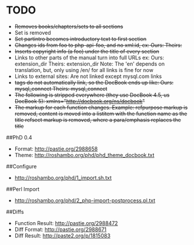 TODO
====

* ~~Removes books/chapters/sets to all sections~~
* Set is removed
* ~~Set partintro becomes introductory text to first section~~
* ~~Changes ids from foo to php-api-foo, and no xml:id, ex:
    Ours: <para xml:id="mysql.configure">
    Theirs: <para id="apis-php-mysql.configure">~~
* ~~Inserts copyright info (a <para>foo</para>) under the title of every section~~
* Links to other parts of the manual turn into full URLs ex:
    Ours:   <link linkend="ini.extension-dir">extension_dir</link>
    Theirs: <ulink url="http://www.php.net/manual/en/ini.core.php#ini.extension-dir">extension_dir</ulink>
    Note: The 'en' depends on translation, but, only using /en/ for all links is fine for now
* Links to external sites: Are not linked except mysql.com links
* ~~<function> tags do not automatically link, so the DocBook ends up like:
    Ours: <function>mysql_connect</function>
    Theirs: <link linkend="apis-php-function.mysql-connect"><function>mysql_connect</function></link>~~
* ~~The following is stripped everywhere (they use DocBook 4.5, us DocBook 5):
    xmlns="http://docbook.org/ns/docbook"~~
* ~~The markup for each function changes. Example:
    refpurpose markup is removed, content is moved into a listitem with the function name as the title
    refsect markup is removed, where a para/emphasis replaces the title~~

##PhD 0.4

* Format: http://pastie.org/2988658
* Theme: http://roshambo.org/phd/phd_theme_docbook.txt

##Configure

* http://roshambo.org/phd/1_import.sh.txt

##Perl Import

* http://roshambo.org/phd/2_php-import-postprocess.pl.txt

##Diffs

* Function Result: http://pastie.org/2988472
* Diff Format: http://pastie.org/2988671
* Diff Result: http://paste2.org/p/1815083
